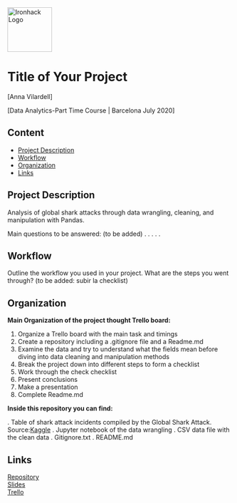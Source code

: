 <img src="https://bit.ly/2VnXWr2" alt="Ironhack Logo" width="100"/>

# Title of Your Project
[Anna Vilardell]

[Data Analytics-Part Time Course | Barcelona July 2020]

## Content
- [Project Description](#project-description)
- [Workflow](#workflow)
- [Organization](#organization)
- [Links](#links)

## Project Description
Analysis of global shark attacks through data wrangling, cleaning, and manipulation with Pandas.

Main questions to be answered: (to be added)
.
.
.
.
.


## Workflow
Outline the workflow you used in your project. What are the steps you went through?
(to be added: subir la checklist)

## Organization

**Main Organization of the project thought Trello board:**

1. Organize a Trello board with the main task and timings
2. Create a repository including a .gitignore file and a Readme.md
3. Examine the data and try to understand what the fields mean before diving into data cleaning and manipulation methods
4. Break the project down into different steps to form a checklist
5. Work through the check checklist
6. Present conclusions
7. Make a presentation
8. Complete Readme.md

**Inside this repository you can find:**

. Table of shark attack incidents compiled by the Global Shark Attack. Source:[Kaggle](https://www.kaggle.com/teajay/global-shark-attacks?select=attacks.csv)
. Jupyter notebook of the data wrangling
. CSV data file with the clean data 
. Gitignore.txt
. README.md


## Links 

[Repository](https://github.com/AnnaVilardell/PR02-project-pandas)  
[Slides](https://slides.com/)  
[Trello](https://trello.com/b/qIXnEJrG/data-project2-pandas-anna)  
